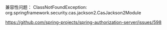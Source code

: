兼容性问题：
ClassNotFoundException: org.springframework.security.cas.jackson2.CasJackson2Module 

https://github.com/spring-projects/spring-authorization-server/issues/598
